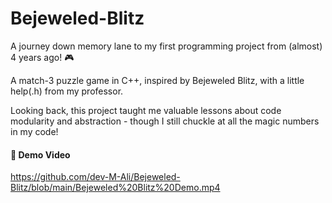 # Bejeweled-Blitz

A journey down memory lane to my first programming project from (almost) 4 years ago! 🎮

A match-3 puzzle game in C++, inspired by Bejeweled Blitz, with a little help(.h) from my professor. 

Looking back, this project taught me valuable lessons about code modularity and abstraction - though I still chuckle at all the magic numbers in my code!
 
#### 🎥 Demo Video
https://github.com/dev-M-Ali/Bejeweled-Blitz/blob/main/Bejeweled%20Blitz%20Demo.mp4
